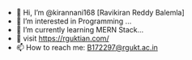 - 👋 Hi, I’m @kirannani168 [Ravikiran Reddy Balemla]
- 👀 I’m interested in Programming ...
- 🌱 I’m currently learning MERN Stack...
- 💞️ visit https://rguktian.com/
- 📫 How to reach me: B172297@rgukt.ac.in

<!---
kirannani168/kirannani168 is a ✨ special ✨ repository because its `README.md` (this file) appears on your GitHub profile.
You can click the Preview link to take a look at your changes.
--->
